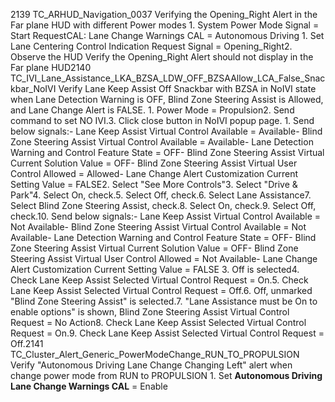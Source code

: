 2139 TC_ARHUD_Navigation_0037 Verifying the Opening_Right Alert in the Far plane HUD with different Power modes 1. System Power Mode Signal = Start RequestCAL: Lane Change Warnings CAL = Autonomous Driving 1. Set Lane Centering Control Indication Request Signal = Opening_Right2. Observe the HUD Verify the Opening_Right Alert should not display in the Far plane HUD2140 TC_IVI_Lane_Assistance_LKA_BZSA_LDW_OFF_BZSAAllow_LCA_False_Snackbar_NoIVI Verify Lane Keep Assist Off Snackbar with BZSA in NoIVI state when Lane Detection Warning is OFF, Blind Zone Steering Assist is Allowed, and Lane Change Alert is FALSE. 1. Power Mode = Propulsion2. Send command to set NO IVI.3. Click close button in NoIVI popup page. 1. Send below signals:- Lane Keep Assist Virtual Control Available = Available- Blind Zone Steering Assist Virtual Control Available = Available- Lane Detection Warning and Control Feature State = OFF- Blind Zone Steering Assist Virtual Current Solution Value = OFF- Blind Zone Steering Assist Virtual User Control Allowed = Allowed- Lane Change Alert Customization Current Setting Value = FALSE2. Select "See More Controls"3. Select "Drive & Park"4. Select On, check.5. Select Off, check.6. Select Lane Assistance7. Select Blind Zone Steering Assist, check.8. Select On, check.9. Select Off, check.10. Send below signals:- Lane Keep Assist Virtual Control Available = Not Available- Blind Zone Steering Assist Virtual Control Available = Not Available- Lane Detection Warning and Control Feature State = OFF- Blind Zone Steering Assist Virtual Current Solution Value = OFF- Blind Zone Steering Assist Virtual User Control Allowed = Not Available- Lane Change Alert Customization Current Setting Value = FALSE 3. Off is selected4. Check Lane Keep Assist Selected Virtual Control Request = On.5. Check Lane Keep Assist Selected Virtual Control Request = Off.6. Off, unmarked "Blind Zone Steering Assist" is selected.7. "Lane Assistance must be On to enable options" is shown, Blind Zone Steering Assist Virtual Control Request = No Action8. Check Lane Keep Assist Selected Virtual Control Request = On.9. Check Lane Keep Assist Selected Virtual Control Request = Off.2141 TC_Cluster_Alert_Generic_PowerModeChange_RUN_TO_PROPULSION Verify "Autonomous Driving Lane Change Changing Left" alert when change power mode from RUN to PROPULSION 1. Set **Autonomous Driving Lane Change Warnings CAL** = Enable